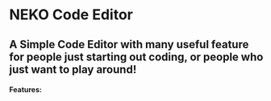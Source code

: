 # NEKO Code Editor

## A Simple Code Editor with many useful feature for people just starting out coding, or people who just want to play around!

#### Features:

##### 
